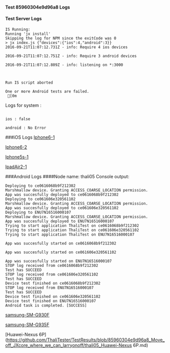 #### Test 85960304e9d96a8 Logs

#### Test Server Logs
```
IS Running:
Running 'jx install'
Skipping the log for NPM since the exitCode was 0
> jx index.js {"devices":{"ios":4,"android":3}}
2016-09-21T11:07:12.731Z - info: Require 4 ios devices

2016-09-21T11:07:12.751Z - info: Require 3 android devices

2016-09-21T11:07:12.809Z - info: listening on *:3000


 
Run IS script aborted
 
One or more Android tests are failed.
 [0m

```


Logs for system : 
```

ios : false

android : No Error
```


###iOS Logs
[Iphone6-1](https://github.com/ThaliTester/TestResults/blob/85960304e9d96a8_Move_off_JXcore_where_we_can_larryonoff/iOS_Iphone6-1.md)

[Iphone6-2](https://github.com/ThaliTester/TestResults/blob/85960304e9d96a8_Move_off_JXcore_where_we_can_larryonoff/iOS_Iphone6-2.md)

[Iphone5s-1](https://github.com/ThaliTester/TestResults/blob/85960304e9d96a8_Move_off_JXcore_where_we_can_larryonoff/iOS_Iphone5s-1.md)

[IpadAir2-1](https://github.com/ThaliTester/TestResults/blob/85960304e9d96a8_Move_off_JXcore_where_we_can_larryonoff/iOS_IpadAir2-1.md)


###Android Logs
####Node name: thali05
Console output:
```
Deploying to ce0616068b9f212302
Marshmallow device. Granting ACCESS_COARSE_LOCATION permission.
App was succesfully deployed to ce0616068b9f212302
Deploying to ce061606e320561102
Marshmallow device. Granting ACCESS_COARSE_LOCATION permission.
App was succesfully deployed to ce061606e320561102
Deploying to ENU7N16516000107
Marshmallow device. Granting ACCESS_COARSE_LOCATION permission.
App was succesfully deployed to ENU7N16516000107
Trying to start application ThaliTest on ce0616068b9f212302
Trying to start application ThaliTest on ce061606e320561102
Trying to start application ThaliTest on ENU7N16516000107

App was succesfully started on ce0616068b9f212302

App was succesfully started on ce061606e320561102

App was succesfully started on ENU7N16516000107
STOP log received from ce0616068b9f212302
Test has SUCCEED
STOP log received from ce061606e320561102
Test has SUCCEED
Device test finished on ce0616068b9f212302 
STOP log received from ENU7N16516000107
Test has SUCCEED
Device test finished on ce061606e320561102 
Device test finished on ENU7N16516000107 
Android task is completed. [SUCCESS]
```
[samsung-SM-G930F](https://github.com/ThaliTester/TestResults/blob/85960304e9d96a8_Move_off_JXcore_where_we_can_larryonoff/thali05_samsung-SM-G930F.md)

[samsung-SM-G935F](https://github.com/ThaliTester/TestResults/blob/85960304e9d96a8_Move_off_JXcore_where_we_can_larryonoff/thali05_samsung-SM-G935F.md)

[Huawei-Nexus 6P](https://github.com/ThaliTester/TestResults/blob/85960304e9d96a8_Move_off_JXcore_where_we_can_larryonoff/thali05_Huawei-Nexus 6P.md)


